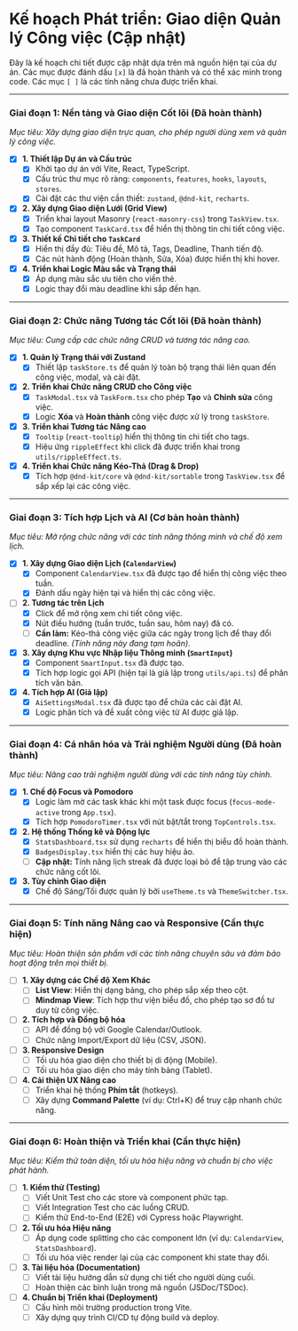 # Kế hoạch Phát triển: Giao diện Quản lý Công việc (Cập nhật)

Đây là kế hoạch chi tiết được cập nhật dựa trên mã nguồn hiện tại của dự án. Các mục được đánh dấu `[x]` là đã hoàn thành và có thể xác minh trong code. Các mục `[ ]` là các tính năng chưa được triển khai.

---

### **Giai đoạn 1: Nền tảng và Giao diện Cốt lõi (Đã hoàn thành)**

_Mục tiêu: Xây dựng giao diện trực quan, cho phép người dùng xem và quản lý công việc._

- [x] **1. Thiết lập Dự án và Cấu trúc**
  - [x] Khởi tạo dự án với Vite, React, TypeScript.
  - [x] Cấu trúc thư mục rõ ràng: `components`, `features`, `hooks`, `layouts`, `stores`.
  - [x] Cài đặt các thư viện cần thiết: `zustand`, `@dnd-kit`, `recharts`.
- [x] **2. Xây dựng Giao diện Lưới (Grid View)**
  - [x] Triển khai layout Masonry (`react-masonry-css`) trong `TaskView.tsx`.
  - [x] Tạo component `TaskCard.tsx` để hiển thị thông tin chi tiết công việc.
- [x] **3. Thiết kế Chi tiết cho `TaskCard`**
  - [x] Hiển thị đầy đủ: Tiêu đề, Mô tả, Tags, Deadline, Thanh tiến độ.
  - [x] Các nút hành động (Hoàn thành, Sửa, Xóa) được hiển thị khi hover.
- [x] **4. Triển khai Logic Màu sắc và Trạng thái**
  - [x] Áp dụng màu sắc ưu tiên cho viền thẻ.
  - [x] Logic thay đổi màu deadline khi sắp đến hạn.

---

### **Giai đoạn 2: Chức năng Tương tác Cốt lõi (Đã hoàn thành)**

_Mục tiêu: Cung cấp các chức năng CRUD và tương tác nâng cao._

- [x] **1. Quản lý Trạng thái với Zustand**
  - [x] Thiết lập `taskStore.ts` để quản lý toàn bộ trạng thái liên quan đến công việc, modal, và cài đặt.
- [x] **2. Triển khai Chức năng CRUD cho Công việc**
  - [x] `TaskModal.tsx` và `TaskForm.tsx` cho phép **Tạo** và **Chỉnh sửa** công việc.
  - [x] Logic **Xóa** và **Hoàn thành** công việc được xử lý trong `taskStore`.
- [x] **3. Triển khai Tương tác Nâng cao**
  - [x] `Tooltip` (`react-tooltip`) hiển thị thông tin chi tiết cho tags.
  - [x] Hiệu ứng `rippleEffect` khi click đã được triển khai trong `utils/rippleEffect.ts`.
- [x] **4. Triển khai Chức năng Kéo-Thả (Drag & Drop)**
  - [x] Tích hợp `@dnd-kit/core` và `@dnd-kit/sortable` trong `TaskView.tsx` để sắp xếp lại các công việc.

---

### **Giai đoạn 3: Tích hợp Lịch và AI (Cơ bản hoàn thành)**

_Mục tiêu: Mở rộng chức năng với các tính năng thông minh và chế độ xem lịch._

- [x] **1. Xây dựng Giao diện Lịch (`CalendarView`)**
  - [x] Component `CalendarView.tsx` đã được tạo để hiển thị công việc theo tuần.
  - [x] Đánh dấu ngày hiện tại và hiển thị các công việc.
- [ ] **2. Tương tác trên Lịch**
  - [x] Click để mở rộng xem chi tiết công việc.
  - [x] Nút điều hướng (tuần trước, tuần sau, hôm nay) đã có.
  - [ ] **Cần làm:** Kéo-thả công việc giữa các ngày trong lịch để thay đổi deadline. _(Tính năng này đang tạm hoãn)_.
- [x] **3. Xây dựng Khu vực Nhập liệu Thông minh (`SmartInput`)**
  - [x] Component `SmartInput.tsx` đã được tạo.
  - [x] Tích hợp logic gọi API (hiện tại là giả lập trong `utils/api.ts`) để phân tích văn bản.
- [x] **4. Tích hợp AI (Giả lập)**
  - [x] `AiSettingsModal.tsx` đã được tạo để chứa các cài đặt AI.
  - [x] Logic phân tích và đề xuất công việc từ AI được giả lập.

---

### **Giai đoạn 4: Cá nhân hóa và Trải nghiệm Người dùng (Đã hoàn thành)**

_Mục tiêu: Nâng cao trải nghiệm người dùng với các tính năng tùy chỉnh._

- [x] **1. Chế độ Focus và Pomodoro**
  - [x] Logic làm mờ các task khác khi một task được focus (`focus-mode-active` trong `App.tsx`).
  - [x] Tích hợp `PomodoroTimer.tsx` với nút bật/tắt trong `TopControls.tsx`.
- [x] **2. Hệ thống Thống kê và Động lực**
  - [x] `StatsDashboard.tsx` sử dụng `recharts` để hiển thị biểu đồ hoàn thành.
  - [x] `BadgesDisplay.tsx` hiển thị các huy hiệu ảo.
  - [ ] **Cập nhật:** Tính năng lịch streak đã được loại bỏ để tập trung vào các chức năng cốt lõi.
- [x] **3. Tùy chỉnh Giao diện**
  - [x] Chế độ Sáng/Tối được quản lý bởi `useTheme.ts` và `ThemeSwitcher.tsx`.

---

### **Giai đoạn 5: Tính năng Nâng cao và Responsive (Cần thực hiện)**

_Mục tiêu: Hoàn thiện sản phẩm với các tính năng chuyên sâu và đảm bảo hoạt động trên mọi thiết bị._

- [ ] **1. Xây dựng các Chế độ Xem Khác**
  - [ ] **List View**: Hiển thị dạng bảng, cho phép sắp xếp theo cột.
  - [ ] **Mindmap View**: Tích hợp thư viện biểu đồ, cho phép tạo sơ đồ tư duy từ công việc.
- [ ] **2. Tích hợp và Đồng bộ hóa**
  - [ ] API để đồng bộ với Google Calendar/Outlook.
  - [ ] Chức năng Import/Export dữ liệu (CSV, JSON).
- [ ] **3. Responsive Design**
  - [ ] Tối ưu hóa giao diện cho thiết bị di động (Mobile).
  - [ ] Tối ưu hóa giao diện cho máy tính bảng (Tablet).
- [ ] **4. Cải thiện UX Nâng cao**
  - [ ] Triển khai hệ thống **Phím tắt** (hotkeys).
  - [ ] Xây dựng **Command Palette** (ví dụ: Ctrl+K) để truy cập nhanh chức năng.

---

### **Giai đoạn 6: Hoàn thiện và Triển khai (Cần thực hiện)**

_Mục tiêu: Kiểm thử toàn diện, tối ưu hóa hiệu năng và chuẩn bị cho việc phát hành._

- [ ] **1. Kiểm thử (Testing)**
  - [ ] Viết Unit Test cho các store và component phức tạp.
  - [ ] Viết Integration Test cho các luồng CRUD.
  - [ ] Kiểm thử End-to-End (E2E) với Cypress hoặc Playwright.
- [ ] **2. Tối ưu hóa Hiệu năng**
  - [ ] Áp dụng code splitting cho các component lớn (ví dụ: `CalendarView`, `StatsDashboard`).
  - [ ] Tối ưu hóa việc render lại của các component khi state thay đổi.
- [ ] **3. Tài liệu hóa (Documentation)**
  - [ ] Viết tài liệu hướng dẫn sử dụng chi tiết cho người dùng cuối.
  - [ ] Hoàn thiện các bình luận trong mã nguồn (JSDoc/TSDoc).
- [ ] **4. Chuẩn bị Triển khai (Deployment)**
  - [ ] Cấu hình môi trường production trong Vite.
  - [ ] Xây dựng quy trình CI/CD tự động build và deploy.
